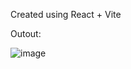 Created using React + Vite

Outout:

![image](https://github.com/aryankumar120/Graviti/assets/134778655/8e30ed13-ad8d-465b-9ab8-27b55ee6b457)
